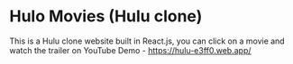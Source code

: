 # Hulo Movies (Hulu clone)
This is a Hulu clone website built in React.js, you can click on a movie and watch the trailer on YouTube
Demo - https://hulu-e3ff0.web.app/

